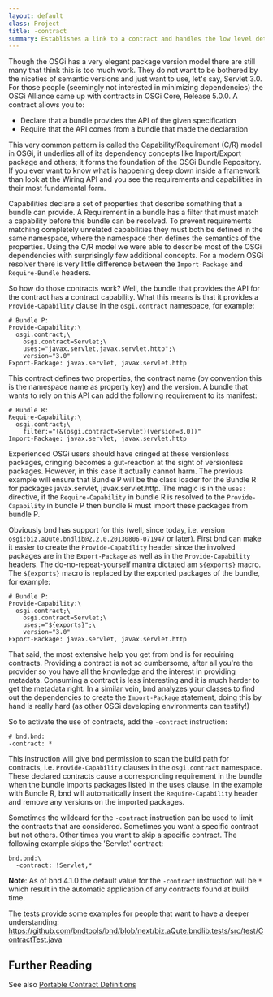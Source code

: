 ```yaml
---
layout: default
class: Project
title: -contract 
summary: Establishes a link to a contract and handles the low level details. 
---
```


Though the OSGi has a very elegant package version model there are still many that think this is too much work. They do not want to be bothered by the niceties of semantic versions and just want to use, let's say, Servlet 3.0. For those people (seemingly not interested in minimizing dependencies) the OSGi Alliance came up with contracts in OSGi Core, Release 5.0.0. A contract allows you to: 

* Declare that a bundle provides the API of the given specification
* Require that the API comes from a bundle that made the declaration

This very common pattern is called the Capability/Requirement (C/R) model in OSGi, it underlies all of its dependency concepts like Import/Export package and others; it forms the foundation of the OSGi Bundle Repository. If you ever want to know what is happening deep down inside a framework than look at the Wiring API and you see the requirements and capabilities in their most fundamental form. 

Capabilities declare a set of properties that describe something that a bundle can provide. A Requirement in a bundle has a filter that must match a capability before this bundle can be resolved. To prevent requirements matching completely unrelated capabilities they must both be defined in the same namespace, where the namespace then defines the semantics of the properties. Using the C/R model we were able to describe most of the OSGi dependencies with surprisingly few additional concepts. For a modern OSGi resolver there is very little difference between the `Import-Package` and `Require-Bundle` headers.

So how do those contracts work? Well, the bundle that provides the API for the contract has a contract capability. What this means is that it provides a `Provide-Capability` clause in the `osgi.contract` namespace, for example:

```properties
# Bundle P:
Provide-Capability:\
  osgi.contract;\
    osgi.contract=Servlet;\
    uses:="javax.servlet,javax.servlet.http";\
    version="3.0"
Export-Package: javax.servlet, javax.servlet.http
```

This contract defines two properties, the contract name (by convention this is the namespace name as property key) and the version. A bundle that wants to rely on this API can add the following requirement to its manifest:

```properties
# Bundle R:
Require-Capability:\
  osgi.contract;\
    filter:="(&(osgi.contract=Servlet)(version=3.0))"
Import-Package: javax.servlet, javax.servlet.http
```

Experienced OSGi users should have cringed at these versionless packages, cringing becomes a gut-reaction at the sight of versionless packages. However, in this case it actually cannot harm. The previous example will ensure that Bundle P will be the class loader for the Bundle R for packages javax.servlet, javax.servlet.http. The magic is in the `uses:` directive, if the `Require-Capability` in bundle R is resolved to the `Provide-Capability` in bundle P then bundle R must import these packages from bundle P.

Obviously bnd has support for this (well, since today, i.e. version `osgi:biz.aQute.bndlib@2.2.0.20130806-071947` or later). First bnd can make it easier to create the `Provide-Capability` header since the involved packages are in the `Export-Package` as well as in the `Provide-Capability` headers. The do-no-repeat-yourself mantra dictated am `${exports}` macro. The `${exports}` macro is replaced by the exported packages of the bundle, for example:

```properties
# Bundle P:
Provide-Capability:\
  osgi.contract;\
    osgi.contract=Servlet;\
    uses:="${exports}";\
    version="3.0"
Export-Package: javax.servlet, javax.servlet.http
```

That said, the most extensive help you get from bnd is for requiring contracts. Providing a contract is not so cumbersome, after all you're the provider so you have all the knowledge and the interest in providing metadata. Consuming a contract is less interesting and it is much harder to get the metadata right. In a similar vein, bnd analyzes your classes to find out the dependencies to create the `Import-Package` statement, doing this by hand is really hard (as other OSGi developing environments can testify!)

So to activate the use of contracts, add the `-contract` instruction:

```properties
# bnd.bnd:
-contract: *
```

This instruction will give bnd permission to scan the build path for contracts, i.e. `Provide-Capability` clauses in the `osgi.contract` namespace. These declared contracts cause a corresponding requirement in the bundle when the bundle imports packages listed in the uses clause. In the example with Bundle R, bnd will automatically insert the `Require-Capability` header and remove any versions on the imported packages.

Sometimes the wildcard for the `-contract` instruction can be used to limit the contracts that are considered. Sometimes you want a specific contract but not others. Other times you want to skip a specific contract. The following example skips the 'Servlet' contract:

```properties
bnd.bnd:\
  -contract: !Servlet,*
```

**Note**: As of bnd 4.1.0 the default value for the `-contract` instruction will be `*` which result in the automatic application of any contracts found at build time.

The tests provide some examples for people that want to have a deeper understanding: https://github.com/bndtools/bnd/blob/next/biz.aQute.bndlib.tests/src/test/ContractTest.java 

## Further Reading

See also [Portable Contract Definitions](https://www.osgi.org/portable-java-contract-definitions/)


